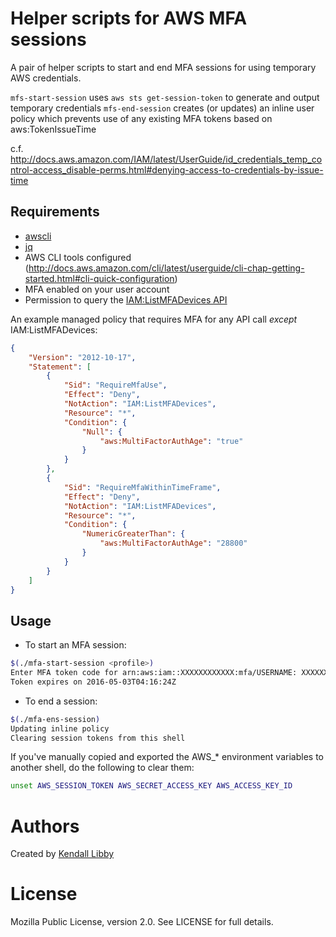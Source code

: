 Helper scripts for AWS MFA sessions
===================================

A pair of helper scripts to start and end MFA sessions for using temporary AWS credentials.

`mfs-start-session` uses `aws sts get-session-token` to generate and output temporary credentials
`mfs-end-session` creates (or updates) an inline user policy which prevents use of any existing MFA tokens based on aws:TokenIssueTime

c.f. http://docs.aws.amazon.com/IAM/latest/UserGuide/id_credentials_temp_control-access_disable-perms.html#denying-access-to-credentials-by-issue-time

Requirements
------------
- [awscli](http://docs.aws.amazon.com/cli/latest/userguide/installing.html)
- [jq](https://stedolan.github.io/jq/)
- AWS CLI tools configured (http://docs.aws.amazon.com/cli/latest/userguide/cli-chap-getting-started.html#cli-quick-configuration)
- MFA enabled on your user account
- Permission to query the [IAM:ListMFADevices API](http://docs.aws.amazon.com/IAM/latest/APIReference/API_ListMFADevices.html)

An example managed policy that requires MFA for any API call *except* IAM:ListMFADevices:
```json
{
    "Version": "2012-10-17",
    "Statement": [
        {
            "Sid": "RequireMfaUse",
            "Effect": "Deny",
            "NotAction": "IAM:ListMFADevices",
            "Resource": "*",
            "Condition": {
                "Null": {
                    "aws:MultiFactorAuthAge": "true"
                }
            }
        },
        {
            "Sid": "RequireMfaWithinTimeFrame",
            "Effect": "Deny",
            "NotAction": "IAM:ListMFADevices",
            "Resource": "*",
            "Condition": {
                "NumericGreaterThan": {
                    "aws:MultiFactorAuthAge": "28800"
                }
            }
        }
    ]
}
```


Usage
-----
- To start an MFA session:
```bash
$(./mfa-start-session <profile>)
Enter MFA token code for arn:aws:iam::XXXXXXXXXXXX:mfa/USERNAME: XXXXXX
Token expires on 2016-05-03T04:16:24Z
```

- To end a session:
```bash
$(./mfa-ens-session)
Updating inline policy
Clearing session tokens from this shell
```

If you've manually copied and exported the AWS_* environment variables to another shell, do
the following to clear them:
```bash
unset AWS_SESSION_TOKEN AWS_SECRET_ACCESS_KEY AWS_ACCESS_KEY_ID
```

Authors
=======
Created by [Kendall Libby](https://github.com/klibby)

License
=======
Mozilla Public License, version 2.0. See LICENSE for full details.

